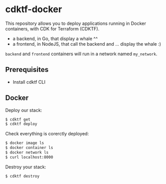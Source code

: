 # cdktf-docker

This repository allows you to deploy applications running in Docker containers, with CDK for Terraform (CDKTF).

- a backend, in Go, that display a whale ^^
- a frontend, in NodeJS, that call the backend and ... display the whale :)

`backend` and `frontend` containers will run in a network named `my_network`.

## Prerequisites

- Install cdktf CLI

## Docker

Deploy our stack:

```bash
$ cdktf get
$ cdktf deploy
```

Check everything is corerctly deployed:

```bash
$ docker image ls
$ docker container ls
$ docker network ls
$ curl localhost:8000
```

Destroy your stack:

```bash
$ cdktf destroy
```
